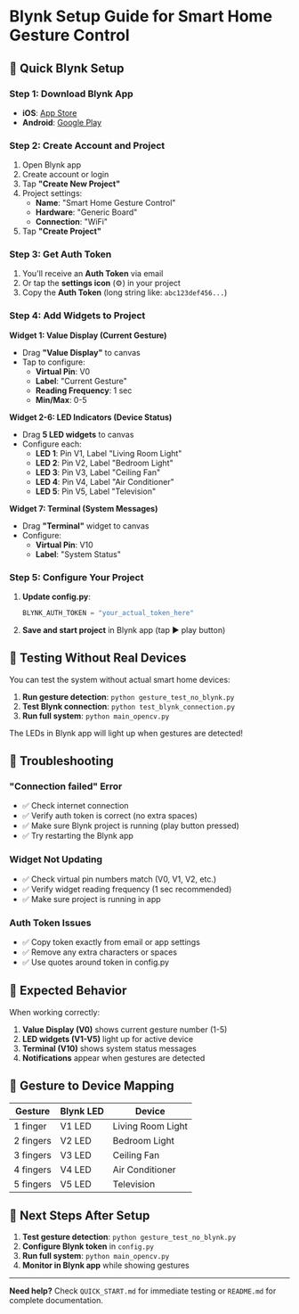# Blynk Setup Guide for Smart Home Gesture Control

## 🚀 Quick Blynk Setup

### Step 1: Download Blynk App
- **iOS**: [App Store](https://apps.apple.com/app/blynk-iot/id808760481)
- **Android**: [Google Play](https://play.google.com/store/apps/details?id=cc.blynk)

### Step 2: Create Account and Project
1. Open Blynk app
2. Create account or login
3. Tap **"Create New Project"**
4. Project settings:
   - **Name**: "Smart Home Gesture Control"
   - **Hardware**: "Generic Board"
   - **Connection**: "WiFi"
5. Tap **"Create Project"**

### Step 3: Get Auth Token
1. You'll receive an **Auth Token** via email
2. Or tap the **settings icon** (⚙️) in your project
3. Copy the **Auth Token** (long string like: `abc123def456...`)

### Step 4: Add Widgets to Project

**Widget 1: Value Display (Current Gesture)**
- Drag **"Value Display"** to canvas
- Tap to configure:
  - **Virtual Pin**: V0
  - **Label**: "Current Gesture"
  - **Reading Frequency**: 1 sec
  - **Min/Max**: 0-5

**Widget 2-6: LED Indicators (Device Status)**
- Drag **5 LED widgets** to canvas
- Configure each:
  - **LED 1**: Pin V1, Label "Living Room Light"
  - **LED 2**: Pin V2, Label "Bedroom Light"
  - **LED 3**: Pin V3, Label "Ceiling Fan"
  - **LED 4**: Pin V4, Label "Air Conditioner"
  - **LED 5**: Pin V5, Label "Television"

**Widget 7: Terminal (System Messages)**
- Drag **"Terminal"** widget to canvas
- Configure:
  - **Virtual Pin**: V10
  - **Label**: "System Status"

### Step 5: Configure Your Project

1. **Update config.py**:
   ```python
   BLYNK_AUTH_TOKEN = "your_actual_token_here"
   ```

2. **Save and start project** in Blynk app (tap ▶️ play button)

## 🧪 Testing Without Real Devices

You can test the system without actual smart home devices:

1. **Run gesture detection**: `python gesture_test_no_blynk.py`
2. **Test Blynk connection**: `python test_blynk_connection.py`
3. **Run full system**: `python main_opencv.py`

The LEDs in Blynk app will light up when gestures are detected!

## 🔧 Troubleshooting

### "Connection failed" Error
- ✅ Check internet connection
- ✅ Verify auth token is correct (no extra spaces)
- ✅ Make sure Blynk project is running (play button pressed)
- ✅ Try restarting the Blynk app

### Widget Not Updating
- ✅ Check virtual pin numbers match (V0, V1, V2, etc.)
- ✅ Verify widget reading frequency (1 sec recommended)
- ✅ Make sure project is running in app

### Auth Token Issues
- ✅ Copy token exactly from email or app settings
- ✅ Remove any extra characters or spaces
- ✅ Use quotes around token in config.py

## 📱 Expected Behavior

When working correctly:
1. **Value Display (V0)** shows current gesture number (1-5)
2. **LED widgets (V1-V5)** light up for active device
3. **Terminal (V10)** shows system status messages
4. **Notifications** appear when gestures are detected

## 🎯 Gesture to Device Mapping

| Gesture | Blynk LED | Device |
|---------|-----------|--------|
| 1 finger | V1 LED | Living Room Light |
| 2 fingers | V2 LED | Bedroom Light |
| 3 fingers | V3 LED | Ceiling Fan |
| 4 fingers | V4 LED | Air Conditioner |
| 5 fingers | V5 LED | Television |

## 🔄 Next Steps After Setup

1. **Test gesture detection**: `python gesture_test_no_blynk.py`
2. **Configure Blynk token** in `config.py`
3. **Run full system**: `python main_opencv.py`
4. **Monitor in Blynk app** while showing gestures

---

**Need help?** Check `QUICK_START.md` for immediate testing or `README.md` for complete documentation.
